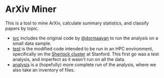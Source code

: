# ArXiv Miner

This is a tool to mine ArXiv, calculate summary statistics, and classify papers by topic.

 - [src](src) includes the original code by [@dormaayan](https://www.github.com/dormaayan) to run the analysis on a small data sample.
 - [test](test) is the modified code intended to be run in an HPC environment, specifically on the [Sherlock cluster](https://sherlock.stanford.edu) at Stanford. This first go was a test analysis, and imperfect as it wasn't run on all the data.
 - [analysis](analysis) is a (hopefully) more complete run of the analysis, where we also take an inventory of files.
